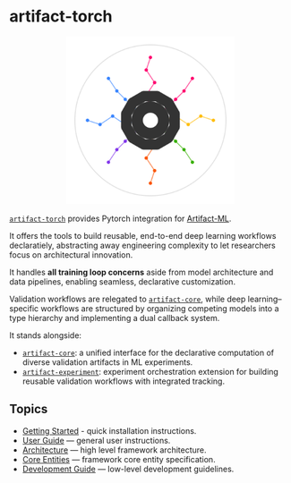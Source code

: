 # artifact-torch

<p align="center">
  <img src="assets/artifact_ml_logo.svg" width="300" alt="Artifact-ML Logo">
</p>

[`artifact-torch`](https://github.com/vasileios-ektor-papoulias/artifact-ml/artifact-torch) provides Pytorch integration for [Artifact-ML](https://github.com/vasileios-ektor-papoulias/artifact-ml/tree/main/).

It offers the tools to build reusable, end-to-end deep learning workflows declaratiely, abstracting away engineering complexity to let researchers focus on architectural innovation. 

It handles **all training loop concerns** aside from model architecture and data pipelines, enabling seamless, declarative customization.  

Validation workflows are relegated to [`artifact-core`](https://github.com/vasileios-ektor-papoulias/artifact-ml/tree/main/artifact-core), while deep learning–specific workflows are structured by organizing competing models into a type hierarchy and implementing a dual callback system.

It stands alongside:

- [`artifact-core`](https://github.com/vasileios-ektor-papoulias/artifact-ml/tree/main/artifact-core): a unified interface for the declarative computation of diverse validation artifacts in ML experiments.
- [`artifact-experiment`](https://github.com/vasileios-ektor-papoulias/artifact-ml/tree/main/artifact-experiment): experiment orchestration extension for building reusable validation workflows with integrated tracking.

## Topics

- [Getting Started](getting_started.md) - quick installation instructions.
- [User Guide](user_guide.md) — general user instructions.
- [Architecture](architecture.md) — high level framework architecture.  
- [Core Entities](core_entities.md) — framework core entity specification.
- [Development Guide](development_guide.md) — low-level development guidelines.
